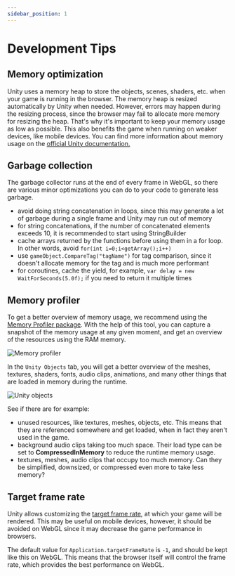 ```yaml
---
sidebar_position: 1
---
```


# Development Tips

## Memory optimization

Unity uses a memory heap to store the objects, scenes, shaders, etc. when your game is running in the browser. The memory heap is resized automatically by Unity when needed. However, errors may happen during the resizing process, since the browser may fail to allocate more memory for resizing the heap. That's why it's important to keep your memory usage as low as possible. This also benefits the game when running on weaker devices, like mobile devices. You can find more information about memory usage on the [official Unity documentation.](https://docs.unity3d.com/Manual/webgl-memory.html)

## Garbage collection

The garbage collector runs at the end of every frame in WebGL, so there are various minor optimizations you can do to your code to generate less garbage.

- avoid doing string concatenation in loops, since this may generate a lot of garbage during a single frame and Unity may run out of memory
- for string concatenations, if the number of concatenated elements exceeds 10, it is recommended to start using StringBuilder
- cache arrays returned by the functions before using them in a for loop. In other words, avoid `for(int i=0;i<getArray();i++)`
- use `gameObject.CompareTag("tagName")` for tag comparison, since it doesn't allocate memory for the tag and is much more performant
- for coroutines, cache the yield, for example, `var delay = new WaitForSeconds(5.0f);` if you need to return it multiple times

## Memory profiler

To get a better overview of memory usage, we recommend using the [Memory Profiler package](https://docs.unity3d.com/Packages/com.unity.memoryprofiler@1.0/manual/index.html). With the help of this tool, you can capture a snapshot of the memory usage at any given moment, and get an overview of the resources using the RAM memory.

![Memory profiler](@site/static/img/tips-images/image-0.png)

In the `Unity Objects` tab, you will get a better overview of the meshes, textures, shaders, fonts, audio clips, animations, and many other things that are loaded in memory during the runtime.

![Unity objects](@site/static/img/tips-images/image-1.png)

See if there are for example:

- unused resources, like textures, meshes, objects, etc. This means that they are referenced somewhere and get loaded, when in fact they aren't used in the game.
- background audio clips taking too much space. Their load type can be set to **CompressedInMemory** to reduce the runtime memory usage.
- textures, meshes, audio clips that occupy too much memory. Can they be simplified, downsized, or compressed even more to take less memory?

## Target frame rate

Unity allows customizing the [target frame rate](https://docs.unity3d.com/ScriptReference/Application-targetFrameRate.html), at which your game will be rendered. This may be useful on mobile devices, however, it should be avoided on WebGL since it may decrease the game performance in browsers.

The default value for `Application.targetFrameRate` is `-1`, and should be kept like this on WebGL. This means that the browser itself will control the frame rate, which provides the best performance on WebGL.
